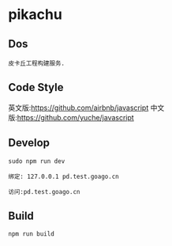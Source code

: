 # pikachu

## Dos
    皮卡丘工程构建服务.
    
## Code Style

英文版:https://github.com/airbnb/javascript
中文版:https://github.com/yuche/javascript

## Develop

```
sudo npm run dev
```
    绑定: 127.0.0.1 pd.test.goago.cn
    
    访问:pd.test.goago.cn

## Build

```
npm run build
```

